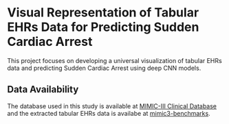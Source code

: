 # Visual Representation of Tabular EHRs Data for Predicting Sudden Cardiac Arrest

This project focuses on developing a universal visualization of tabular EHRs data and predicting Sudden Cardiac Arrest using deep CNN models.
## Data Availability
The database used in this study is available at [MIMIC-III Clinical Database](https://physionet.org/content/mimiciii/1.4/) and the extracted tabular EHRs data is availabe at [mimic3-benchmarks](https://github.com/YerevaNN/mimic3-benchmarks). 
